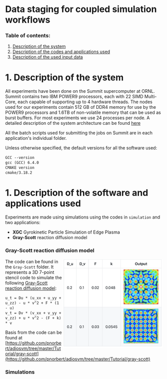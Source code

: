 # Data staging for coupled simulation workflows

### Table of contents:
1. <a href="#Sec1"> Description of the system </a>
1. <a href="#Sec2"> Description of the codes and applications used </a>
2. <a href="#Sec3"> Description of the used input data </a>

<h1 id="Sec1">
1. Description of the system
</h1>

All experiments have been done on the Summit supercomputer at ORNL. 
Summit contains two IBM POWER9 processors, each with 22 SIMD Multi-Core, each capable of supporting up to 4 hardware threads.
The nodes used for our experiments contain 512 GB of DDR4 memory for use by the POWER9 processors and 1.6TB of non-volatile memory that can be used as burst buffers.
For most experiments we use 24 processes per node. A detailed description of the system architecture can be found [here](https://www.olcf.ornl.gov/summit/)

All the batch scripts used for submitting the jobs on Summit are in each application's individual folder.

Unless otherwise specified, the default versions for all the software used:
```
GCC --version
gcc (GCC) 6.4.0
CMAKE version
cmake/3.18.2 
```

<h1 id="Sec2">
1. Description of the software and applications used
</h1>

Experiments are made using simulations using the codes in `simulation` and two applications:
- **XGC** Gyrokinetic Particle Simulation of Edge Plasma
- **Gray-Scott** reaction diffusion model

### Gray-Scott reaction diffusion model

<img src="img/gray-scott.png" width="320px" align="right" />

The code can be found in the `Gray-Scott` folder. It represents a 3D 7-point stencil code to simulate the following [Gray-Scott
reaction diffusion model](https://doi.org/10.1126/science.261.5118.189):
```
u_t = Du * (u_xx + u_yy + u_zz) - u * v^2 + F * (1 - u)
v_t = Dv * (v_xx + v_yy + v_zz) + u * v^2 - (F + k) * v
```
Basis from the code can be found at [https://github.com/pnorbert/adiosvm/tree/master/Tutorial/gray-scott](https://github.com/pnorbert/adiosvm/tree/master/Tutorial/gray-scott)



### Simulations

